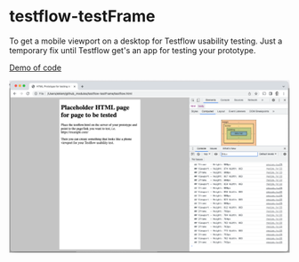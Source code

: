 # testflow-testFrame
To get a mobile viewport on a desktop for Testflow usability testing. Just a temporary fix until Testflow get's an app for testing your prototype.

[Demo of code](https://eklem.github.io/testflow-testFrame/testflow.html)

![resizing iframe when necessary](https://github.com/eklem/testflow-testFrame/blob/trunk/testflow-testframe.png)
